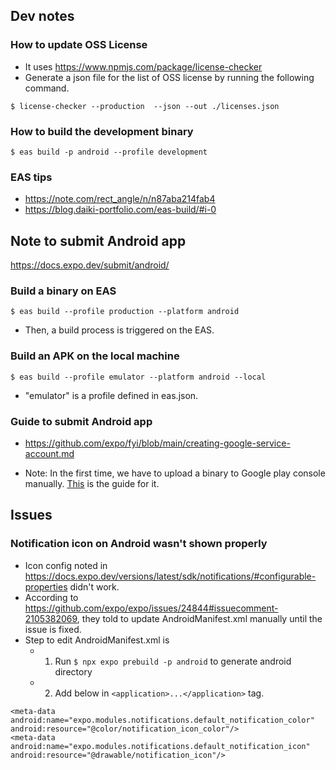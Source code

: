 ## Dev notes

### How to update OSS License

- It uses https://www.npmjs.com/package/license-checker
- Generate a json file for the list of OSS license by running the following command.

```
$ license-checker --production  --json --out ./licenses.json
```

### How to build the development binary

```
$ eas build -p android --profile development
```

### EAS tips

- https://note.com/rect_angle/n/n87aba214fab4
- https://blog.daiki-portfolio.com/eas-build/#i-0

## Note to submit Android app

https://docs.expo.dev/submit/android/

### Build a binary on EAS

```
$ eas build --profile production --platform android
```

- Then, a build process is triggered on the EAS.

### Build an APK on the local machine

```
$ eas build --profile emulator --platform android --local
```

- "emulator" is a profile defined in eas.json.

### Guide to submit Android app

- https://github.com/expo/fyi/blob/main/creating-google-service-account.md

* Note: In the first time, we have to upload a binary to Google play console manually. [This](https://docs.expo.dev/submit/android/#manually-uploading-your-app-for-the-first-time) is the guide for it.

## Issues

### Notification icon on Android wasn't shown properly

- Icon config noted in https://docs.expo.dev/versions/latest/sdk/notifications/#configurable-properties didn't work.
- According to https://github.com/expo/expo/issues/24844#issuecomment-2105382069, they told to update AndroidManifest.xml manually until the issue is fixed.
- Step to edit AndroidManifest.xml is
  - 1. Run `$ npx expo prebuild -p android` to generate android directory
  - 2. Add below in `<application>...</application>` tag.

```
<meta-data android:name="expo.modules.notifications.default_notification_color" android:resource="@color/notification_icon_color"/>
<meta-data android:name="expo.modules.notifications.default_notification_icon" android:resource="@drawable/notification_icon"/>
```
